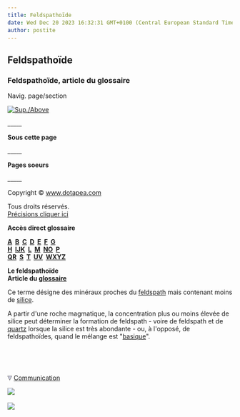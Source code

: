 ```yaml
---
title: Feldspathoïde
date: Wed Dec 20 2023 16:32:31 GMT+0100 (Central European Standard Time)
author: postite
---
```


## Feldspathoïde
### Feldspathoïde, article du glossaire
 Navig. page/section

[![Sup./Above](_derived/up_cmp_themenoir010_up.gif)](f.html)

\_\_\_\_\_

**Sous cette page**

\_\_\_\_\_

**Pages soeurs**

\_\_\_\_\_

Copyright © www.dotapea.com

Tous droits réservés.  
[Précisions cliquer ici](droitscopie.html)

**Accès direct glossaire**

**[A](a.html)  [B](b.html)  [C](c.html)  [D](d.html)  [E](e.html)  [F](f.html)  [G](g.html)  
[H](h.html)  [IJK](ijk.html)  [L](l.html)  [M](m.html)  [NO](no.html)  [P](p.html)  
[QR](qr.html)  [S](s.html)  [T](t.html)  [UV](uv.html)  [WXYZ](wxyz.html)**

**Le feldspathoïde  
Article du [glossaire](glossaire.html)**

Ce terme désigne des minéraux proches du [feldspath](feldspath.html) mais contenant moins de [silice](silice.html).

A partir d'une roche magmatique, la concentration plus ou moins élevée de silice peut déterminer la formation de feldspath - voire de feldspath et de [quartz](quartz.html) lorsque la silice est très abondante - ou, à l'opposé, de feldspathoïdes, quand le mélange est "[basique](rochesbasiquesacides.html)".



 

 ![](images/transparent122x1.gif)

![](images/flechebas.gif) [Communication](http://www.artrealite.com/annonceurs.htm) 

[![](https://cbonvin.fr/sites/regie.artrealite.com/visuels/campagne1.png)](index-2.html#20131014)

![](https://cbonvin.fr/sites/regie.artrealite.com/visuels/campagne2.png)